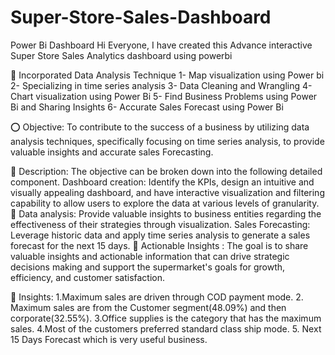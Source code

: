 # Super-Store-Sales-Dashboard
Power Bi Dashboard
Hi Everyone,
I have created this Advance interactive Super Store Sales Analytics dashboard using powerbi

🔑 Incorporated Data Analysis Technique
1- Map visualization using Power bi
2- Specializing in time series analysis
3- Data Cleaning and Wrangling
4- Chart visualization using Power Bi
5- Find Business Problems using Power Bi and Sharing Insights
6- Accurate Sales Forecast using Power Bi

⭕ Objective:
To contribute to the success of a business by utilizing data analysis techniques, specifically focusing on time series analysis, to provide valuable insights and accurate sales Forecasting.

🔑 Description:
The objective can be broken down into the following detailed component.
Dashboard creation:
Identify the KPIs, design an intuitive and visually appealing dashboard, and have interactive visualization and filtering capability to allow users to explore the data at various levels of granularity.
🔑 Data analysis:
Provide valuable insights to business entities regarding the effectiveness of their strategies through visualization.
Sales Forecasting:
Leverage historic data and apply time series analysis to generate a sales forecast for the next 15 days. 
🔑 Actionable Insights :
The goal is to share valuable insights and actionable information that can drive strategic decisions making and support the supermarket's goals for growth, efficiency, and customer satisfaction.

🔑 Insights:
1.Maximum sales are driven through COD payment mode.
2. Maximum sales are from the Customer segment(48.09%) and then corporate(32.55%).
3.Office supplies is the category that has the maximum sales.
4.Most of the customers preferred standard class ship mode.
5. Next 15 Days Forecast which is very useful business.
